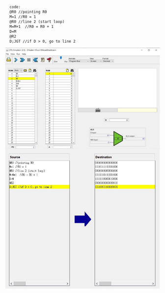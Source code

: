 ###
      code:  
      @R0 //pointing R0  
      M=1 //R0 = 1  
      @R0 //line 2 (start loop)  
      M=M+1  //R0 = R0 + 1  
      D=M  
      @R2  
      D;JGT //if D > 0, go to line 2  



<img src="hw7_else_1.jpg"  align=center />  
<img src="hw7_else_2.jpg"  align=center />
